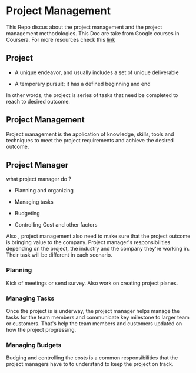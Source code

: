 # Project Management

This Repo discus about the project management and the project management  methodologies. This Doc are take from Google courses in Coursera. For more resources check this [link](https://www.coursera.org/learn/foundations-of-project-management-arabic)

## Project

- A unique endeavor, and usually includes a set of unique deliverable

- A temporary pursuit; it has a defined beginning and end

In other words, the project is series of tasks that need be completed to reach to desired outcome.

## Project Management

Project management is the application of knowledge, skills, tools and techniques to meet the project requirements and achieve the desired outcome.  

## Project Manager

what project manager do ? 

- Planning and organizing 

- Managing tasks 

- Budgeting

- Controlling Cost and other factors

Also , project management also need to make sure that the project  outcome is bringing value to the company. Project manager's responsibilities  depending on the project, the industry and the company they're working in. Their task will be different in each scenario.

### Planning

Kick of meetings or send survey. Also work on creating project planes.

### Managing Tasks

Once the project is is underway, the project manager helps manage the tasks for the team members and communicate key milestone to larger team or customers. That's help the team members and customers updated on how the project progressing.

### Managing Budgets

Budging and controlling the costs is a common responsibilities that the project managers have to to understand to keep the project on track.
